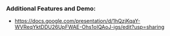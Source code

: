 ### Additional Features and Demo: 
- https://docs.google.com/presentation/d/1hQzjKqaY-WVReqYktDDU26UpFWAE-Ohs1oIQAoJ-igs/edit?usp=sharing
